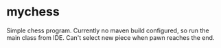 # mychess
Simple chess program. Currently no maven build configured, so run the main class from IDE.
Can't select new piece when pawn reaches the end.
